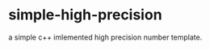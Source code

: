 simple-high-precision
=====================

a simple c++ imlemented high precision number template.
